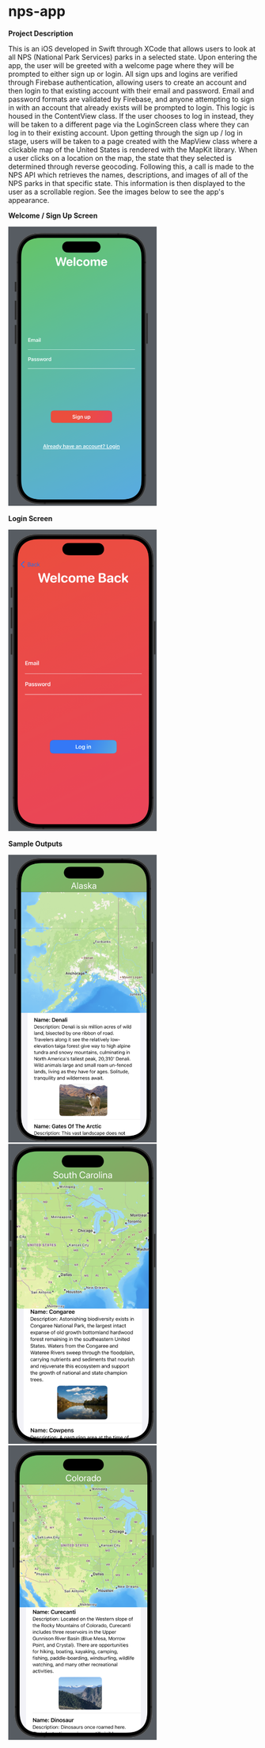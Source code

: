 # nps-app
**Project Description**

This is an iOS developed in Swift through XCode that allows users to look at all NPS (National Park Services) parks in a selected state. Upon entering the app, the user will be greeted with a welcome page where they will be prompted to either sign up or login. All sign ups and logins are verified through Firebase authentication, allowing users to create an account and then login to that existing account with their email and password. Email and password formats are validated by Firebase, and anyone attempting to sign in with an account that already exists will be prompted to login. This logic is housed in the ContentView class. If the user chooses to log in instead, they will be taken to a different page via the LoginScreen class where they can log in to their existing account. Upon getting through the sign up / log in stage, users will be taken to a page created with the MapView class where a clickable map of the United States is rendered with the MapKit library. When a user clicks on a location on the map, the state that they selected is determined through reverse geocoding. Following this, a call is made to the NPS API which retrieves the names, descriptions, and images of all of the NPS parks in that specific state. This information is then displayed to the user as a scrollable region. See the images below to see the app's appearance.

**Welcome / Sign Up Screen**

<img src="outputs/welcomescreen.png" alt="Welcome / Sign Up Screen" width="300"/>

**Login Screen**

<img src="outputs/loginscreen.png" alt="Welcome / Sign Up Screen" width="300"/>

**Sample Outputs**

<img src="outputs/alaska.png" alt="Welcome / Sign Up Screen" width="300"/>
<img src="outputs/southcarolina.png" alt="Welcome / Sign Up Screen" width="300"/>
<img src="outputs/colorado.png" alt="Welcome / Sign Up Screen" width="300"/>
